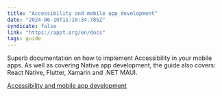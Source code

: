 ```yaml
---
title: "Accessibility and mobile app development"
date: "2024-06-10T11:10:34.785Z"
syndicate: false
link: "https://appt.org/en/docs"
tags: guide
---
```


Superb documentation on how to implement Accessibility in your mobile apps. As well as covering Native app development, the guide also covers: React Native, Flutter, Xamarin and .NET MAUI.

[Accessibility and mobile app development](https://appt.org/en/docs)